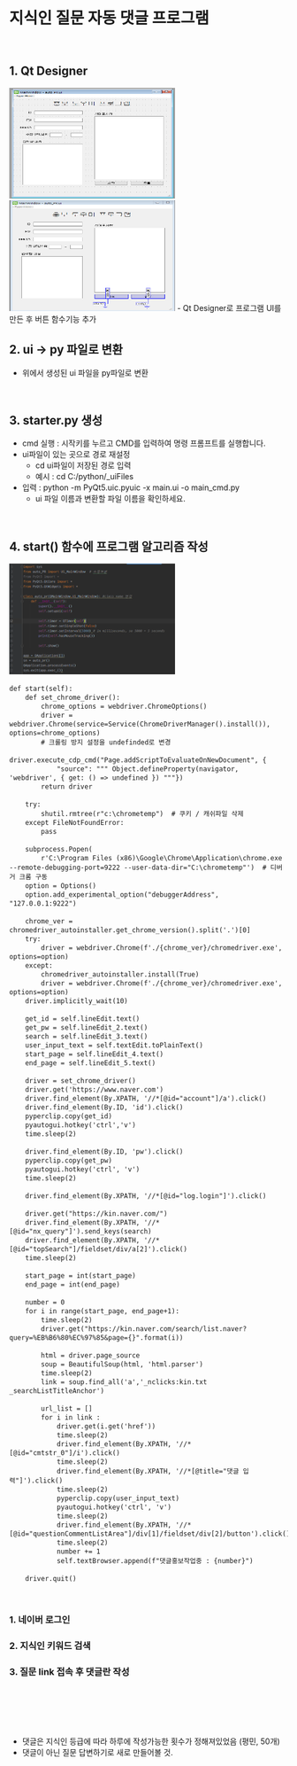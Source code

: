 # 지식인 질문 자동 댓글 프로그램

<br> 

## 1. Qt Designer
<img src="image\auto_PR_1.png" width="300" height="200">
<img src="image\auto_PR_2.png" width="300" height="200">
- Qt Designer로 프로그램 UI를 만든 후 버튼 함수기능 추가

<br> 

## 2. ui -> py 파일로 변환

- 위에서 생성된 ui 파일을 py파일로 변환

<br> 

## 3. starter.py 생성
- cmd 실행 : 시작키를 누르고 CMD를 입력하여 명령 프롬프트를 실행합니다.
- ui파일이 있는 곳으로 경로 재설정
    - cd ui파일이 저장된 경로 입력
    - 예시 : cd C:/python/_uiFiles
- 입력 : python -m PyQt5.uic.pyuic -x main.ui -o main_cmd.py
    - ui 파일 이름과 변환할 파일 이름을 확인하세요.

<br> 

## 4. start() 함수에 프로그램 알고리즘 작성
<img src="image\auto_PR_3.png" width="300" height="200">

```
def start(self):
    def set_chrome_driver():
        chrome_options = webdriver.ChromeOptions()
        driver = webdriver.Chrome(service=Service(ChromeDriverManager().install()), options=chrome_options)
        # 크롤링 방지 설정을 undefinded로 변경
        driver.execute_cdp_cmd("Page.addScriptToEvaluateOnNewDocument", {
            "source": """ Object.defineProperty(navigator, 'webdriver', { get: () => undefined }) """})
        return driver

    try:
        shutil.rmtree(r"c:\chrometemp")  # 쿠키 / 캐쉬파일 삭제
    except FileNotFoundError:
        pass

    subprocess.Popen(
        r'C:\Program Files (x86)\Google\Chrome\Application\chrome.exe --remote-debugging-port=9222 --user-data-dir="C:\chrometemp"')  # 디버거 크롬 구동
    option = Options()
    option.add_experimental_option("debuggerAddress", "127.0.0.1:9222")

    chrome_ver = chromedriver_autoinstaller.get_chrome_version().split('.')[0]
    try:
        driver = webdriver.Chrome(f'./{chrome_ver}/chromedriver.exe', options=option)
    except:
        chromedriver_autoinstaller.install(True)
        driver = webdriver.Chrome(f'./{chrome_ver}/chromedriver.exe', options=option)
    driver.implicitly_wait(10)

    get_id = self.lineEdit.text()
    get_pw = self.lineEdit_2.text()
    search = self.lineEdit_3.text()
    user_input_text = self.textEdit.toPlainText()
    start_page = self.lineEdit_4.text()
    end_page = self.lineEdit_5.text()

    driver = set_chrome_driver()
    driver.get('https://www.naver.com')
    driver.find_element(By.XPATH, '//*[@id="account"]/a').click()
    driver.find_element(By.ID, 'id').click()
    pyperclip.copy(get_id)
    pyautogui.hotkey('ctrl','v')
    time.sleep(2)

    driver.find_element(By.ID, 'pw').click()
    pyperclip.copy(get_pw)
    pyautogui.hotkey('ctrl', 'v')
    time.sleep(2)

    driver.find_element(By.XPATH, '//*[@id="log.login"]').click()

    driver.get("https://kin.naver.com/")
    driver.find_element(By.XPATH, '//*[@id="nx_query"]').send_keys(search)
    driver.find_element(By.XPATH, '//*[@id="topSearch"]/fieldset/div/a[2]').click()
    time.sleep(2)

    start_page = int(start_page)
    end_page = int(end_page)

    number = 0
    for i in range(start_page, end_page+1):
        time.sleep(2)
        driver.get("https://kin.naver.com/search/list.naver?query=%EB%B6%80%EC%97%85&page={}".format(i))

        html = driver.page_source
        soup = BeautifulSoup(html, 'html.parser')
        time.sleep(2)
        link = soup.find_all('a','_nclicks:kin.txt _searchListTitleAnchor')

        url_list = []
        for i in link :
            driver.get(i.get('href'))
            time.sleep(2)
            driver.find_element(By.XPATH, '//*[@id="cmtstr_0"]/i').click()
            time.sleep(2)
            driver.find_element(By.XPATH, '//*[@title="댓글 입력"]').click()
            time.sleep(2)
            pyperclip.copy(user_input_text)
            pyautogui.hotkey('ctrl', 'v')
            time.sleep(2)
            driver.find_element(By.XPATH, '//*[@id="questionCommentListArea"]/div[1]/fieldset/div[2]/button').click()
            time.sleep(2)
            number += 1
            self.textBrowser.append(f"댓글홍보작업중 : {number}")

    driver.quit()

```
<br> 


### 1. 네이버 로그인
### 2. 지식인 키워드 검색
### 3. 질문 link 접속 후 댓글란 작성  

<br> 

# 

<br> 

- 댓글은 지식인 등급에 따라 하루에 작성가능한 횟수가 정해져있었음 (평민, 50개)
- 댓글이 아닌 질문 답변하기로 새로 만들어볼 것.
